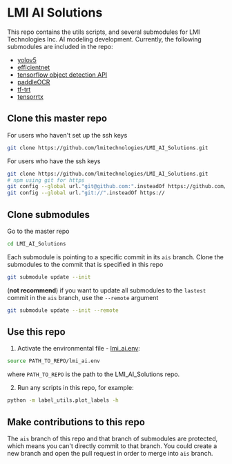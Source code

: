 # LMI AI Solutions
This repo contains the utils scripts, and several submodules for LMI Technologies Inc. AI modeling development.
Currently, the following submodules are included in the repo:
- [yolov5](https://github.com/lmitechnologies/yolov5)
- [efficientnet](https://github.com/lmitechnologies/EfficientNet-PyTorch)
- [tensorflow object detection API](https://github.com/lmitechnologies/models)
- [paddleOCR](https://github.com/lmitechnologies/models)
- [tf-trt](https://github.com/tensorflow/tensorrt.git)
- [tensorrtx](https://github.com/lmitechnologies/tensorrtx.git)

## Clone this master repo
For users who haven't set up the ssh keys
```bash
git clone https://github.com/lmitechnologies/LMI_AI_Solutions.git
```
For users who have the ssh keys
```bash
git clone https://github.com/lmitechnologies/LMI_AI_Solutions.git
# npm using git for https
git config --global url."git@github.com:".insteadOf https://github.com/
git config --global url."git://".insteadOf https://
```

## Clone submodules
Go to the master repo
```bash
cd LMI_AI_Solutions
```
Each submodule is pointing to a specific commit in its `ais` branch. Clone the submodules to the commit that is specified in this repo 
```bash
git submodule update --init
```
(**not recommend**) if you want to update all submodules to the `lastest` commit in the `ais` branch, use the `--remote` argument
```bash
git submodule update --init --remote
```

## Use this repo
1. Activate the environmental file - [lmi_ai.env](https://github.com/lmitechnologies/LMI_AI_Solutions/blob/ais/lmi_ai.env): 
```bash
source PATH_TO_REPO/lmi_ai.env
```
where ``PATH_TO_REPO`` is the path to the LMI_AI_Solutions repo.   

2. Run any scripts in this repo, for example:
```bash
python -m label_utils.plot_labels -h
```

## Make contributions to this repo
The `ais` branch of this repo and that branch of submodules are protected, which means you can't directly commit to that branch. You could create a new branch and open the pull request in order to merge into `ais` branch.
